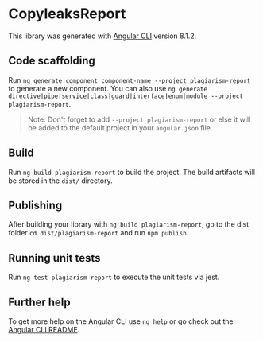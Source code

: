 # CopyleaksReport

This library was generated with [Angular CLI](https://github.com/angular/angular-cli) version 8.1.2.

## Code scaffolding

Run `ng generate component component-name --project plagiarism-report` to generate a new component. You can also use `ng generate directive|pipe|service|class|guard|interface|enum|module --project plagiarism-report`.

> Note: Don't forget to add `--project plagiarism-report` or else it will be added to the default project in your `angular.json` file.

## Build

Run `ng build plagiarism-report` to build the project. The build artifacts will be stored in the `dist/` directory.

## Publishing

After building your library with `ng build plagiarism-report`, go to the dist folder `cd dist/plagiarism-report` and run `npm publish`.

## Running unit tests

Run `ng test plagiarism-report` to execute the unit tests via jest.

## Further help

To get more help on the Angular CLI use `ng help` or go check out the [Angular CLI README](https://github.com/angular/angular-cli/blob/master/README.md).
